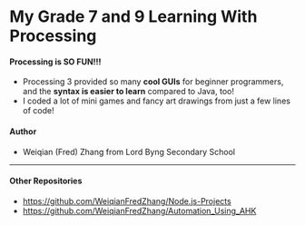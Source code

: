 # My Grade 7 and 9 Learning With Processing #

#### Processing is SO FUN!!!
- Processing 3 provided so many __cool GUIs__ for beginner programmers, and the __syntax is easier to learn__ compared to Java, too!
- I coded a lot of mini games and fancy art drawings from just a few lines of code!

#### Author
- Weiqian (Fred) Zhang from Lord Byng Secondary School

---

#### Other Repositories
- https://github.com/WeiqianFredZhang/Node.js-Projects
- https://github.com/WeiqianFredZhang/Automation_Using_AHK
